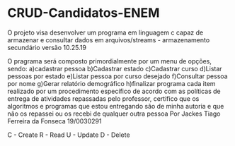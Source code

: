 # CRUD-Candidatos-ENEM
O projeto visa desenvolver um programa em linguagem c capaz de armazenar e consultar dados em arquivos/streams - armazenamento secundário
versão 10.25.19

O pragrama será composto primordialmente por um menu de opções, sendo:
a)cadastrar pessoa
b)Cadastrar estado
c)Cadastrar curso
d)Listar pessoas por estado
e)Listar pessoa por curso desejado
f)Consultar pessoa por nome
g)Gerar relatório demográfico
h)finalizar programa
cada item realizado por um procedimento específico
de acordo com as políticas de entrega de atividades repassadas pelo professor, certifico que os algoritmos e programas que estou entregando são de minha autoria e que não os repassei ou os recebi de qualquer outra pessoa
Por Jackes Tiago Ferreira da Fonseca 19/0030291

C - Create
R - Read
U - Update
D - Delete
